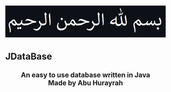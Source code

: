 <img src="https://raw.githubusercontent.com/Raiyaxi-Ziaoi/Resources/main/bismillah.png?token=GHSAT0AAAAAABXCMKG533RUMQ4V6F5TPBJWYYH3CRQ"></img>

# JDataBase

<div align="center"><h2>
An easy to use database written in Java<br/>Made by Abu Hurayrah
</h2></div>
